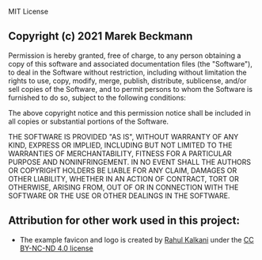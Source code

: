 MIT License

## Copyright (c) 2021 Marek Beckmann

Permission is hereby granted, free of charge, to any person obtaining a copy
of this software and associated documentation files (the "Software"), to deal
in the Software without restriction, including without limitation the rights
to use, copy, modify, merge, publish, distribute, sublicense, and/or sell
copies of the Software, and to permit persons to whom the Software is
furnished to do so, subject to the following conditions:

The above copyright notice and this permission notice shall be included in all
copies or substantial portions of the Software.

THE SOFTWARE IS PROVIDED "AS IS", WITHOUT WARRANTY OF ANY KIND, EXPRESS OR
IMPLIED, INCLUDING BUT NOT LIMITED TO THE WARRANTIES OF MERCHANTABILITY,
FITNESS FOR A PARTICULAR PURPOSE AND NONINFRINGEMENT. IN NO EVENT SHALL THE
AUTHORS OR COPYRIGHT HOLDERS BE LIABLE FOR ANY CLAIM, DAMAGES OR OTHER
LIABILITY, WHETHER IN AN ACTION OF CONTRACT, TORT OR OTHERWISE, ARISING FROM,
OUT OF OR IN CONNECTION WITH THE SOFTWARE OR THE USE OR OTHER DEALINGS IN THE
SOFTWARE.

## Attribution for other work used in this project: 

- The example favicon and logo is created by [Rahul Kalkani](https://iconscout.com/contributors/rkalkani) under the [CC BY-NC-ND 4.0 license](https://creativecommons.org/licenses/by-nc-nd/4.0/)
